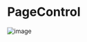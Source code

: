 # PageControl

![image](https://github.com/GG-beyond/PageControl/blob/master/readme/PageControl.gif ) 
